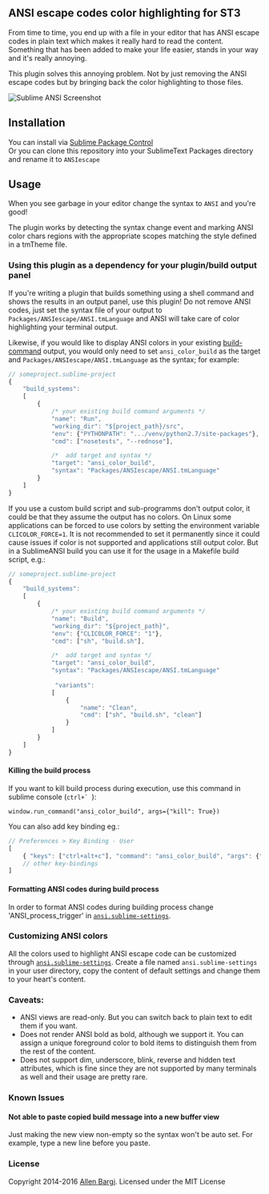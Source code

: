 ## ANSI escape codes color highlighting for ST3

From time to time, you end up with a file in your editor that has ANSI escape codes in plain text which makes it really hard to read the content. Something that has been added to make your life easier, stands in your way and it's really annoying. 

This plugin solves this annoying problem. Not by just removing the ANSI escape codes but by bringing back the color highlighting to those files.

![Sublime ANSI Screenshot](https://s3.amazonaws.com/f.cl.ly/items/0e3a0V1A3y392W0R3z20/sublime_ansi.gif)

## Installation

You can install via [Sublime Package Control](http://wbond.net/sublime_packages/package_control)  
Or you can clone this repository into your SublimeText Packages directory and rename it to `ANSIescape`

## Usage

When you see garbage in your editor change the syntax to `ANSI` and you're good!

The plugin works by detecting the syntax change event and marking ANSI color chars regions with the appropriate scopes matching the style defined in a tmTheme file.

### Using this plugin as a dependency for your plugin/build output panel
If you're writing a plugin that builds something using a shell command and shows the results in an output panel, use this plugin! Do not remove ANSI codes, just set the syntax file of your output to `Packages/ANSIescape/ANSI.tmLanguage` and ANSI will take care of color highlighting your terminal output.

Likewise, if you would like to display ANSI colors in your existing [build-command](http://sublime-text-unofficial-documentation.readthedocs.org/en/latest/reference/build_systems/basics.html) output, you would only need to set `ansi_color_build` as the target and `Packages/ANSIescape/ANSI.tmLanguage` as the syntax; for example:

```javascript
// someproject.sublime-project
{
    "build_systems":
    [
        {
            /* your existing build command arguments */
            "name": "Run",
            "working_dir": "${project_path}/src",
            "env": {"PYTHONPATH": ".../venv/python2.7/site-packages"},
            "cmd": ["nosetests", "--rednose"],

            /*  add target and syntax */
            "target": "ansi_color_build",
            "syntax": "Packages/ANSIescape/ANSI.tmLanguage"
        }
    ]
}
```

If you use a custom build script and sub-programms don't output color, it could be that they assume the output has no colors. On Linux some applications can be forced to use colors by setting the environment variable `CLICOLOR_FORCE=1`. It is not recommended to set it permanently since it could cause issues if color is not supported and applications still output color. But in a SublimeANSI build you can use it for the usage in a Makefile build script, e.g.: 

```javascript
// someproject.sublime-project
{
    "build_systems":
    [
        {
            /* your existing build command arguments */
            "name": "Build",
            "working_dir": "${project_path}",
            "env": {"CLICOLOR_FORCE": "1"},
            "cmd": ["sh", "build.sh"],

            /*  add target and syntax */
            "target": "ansi_color_build",
            "syntax": "Packages/ANSIescape/ANSI.tmLanguage"
            
             "variants":
            [
                {
                    "name": "Clean",
                    "cmd": ["sh", "build.sh", "clean"]
                }
            ]
        }
    ]
}
```


#### Killing the build process

If you want to kill build process during execution, use this command in sublime console (``ctrl+` ``):

```shell
window.run_command("ansi_color_build", args={"kill": True})
```

You can also add key binding eg.:

```javascript
// Preferences > Key Binding - User
[
    { "keys": ["ctrl+alt+c"], "command": "ansi_color_build", "args": {"kill": true} },
    // other key-bindings 
]
```

#### Formatting ANSI codes during build process

In order to format ANSI codes during building process change 'ANSI_process_trigger' in [`ansi.sublime-settings`](ansi.sublime-settings).

### Customizing ANSI colors
All the colors used to highlight ANSI escape code can be customized through 
[`ansi.sublime-settings`](ansi.sublime-settings).
Create a file named `ansi.sublime-settings` in your user directory, copy the content of default settings and change them to your heart's content.

### Caveats: 
- ANSI views are read-only. But you can switch back to plain text to edit them if you want. 
- Does not render ANSI bold as bold, although we support it. You can assign a unique foreground color to bold items to distinguish them from the rest of the content.
- Does not support dim, underscore, blink, reverse and hidden text attributes, which is fine since they are not supported by many terminals as well and their usage are pretty rare. 

### Known Issues

#### Not able to paste copied build message into a new buffer view

Just making the new view non-empty so the syntax won't be auto set.
For example, type a new line before you paste.

### License
Copyright 2014-2016 [Allen Bargi](https://twitter.com/aziz). Licensed under the MIT License

